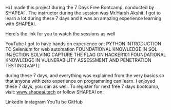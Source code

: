 Hi I made this project during the 7 Days Free Bootcamp, conducted by SHAPEAI . The instructor during the session was Mr.Harsh Akshit. I got to learn a lot during these 7 days and it was an amazing experience learning with SHAPEAI. 

Here's the link for you to watch the sessions as well

YouTube 
I got to have hands on experience on:
PYTHON
INTRODUCTION TO Selenium for web automation
FOUNDATIONAL KNOWLEDGE IN SQL INJECTION
SOLVING CAPTURE THE FLAG ON HACKER101
FOUNDATIONAL KNOWLEDGE IN VULNERABILITY ASSESSMENT AND PENETRATION TESTING[VAPT]

during these 7 days, and everything was explained from the very basics so that anyone with zero experience on programming can learn. I enjoyed these 7 days, you can as well. To register for next free 7 days bootcamp, visit: www.shapeai.tech or follow SHAPEAI on:

LinkedIn
Instagram
YouTu be
GitHub
